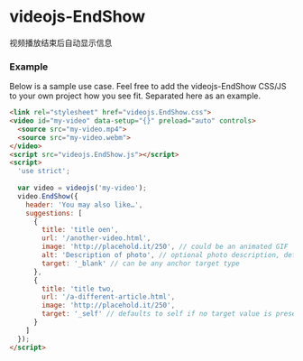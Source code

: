 # videojs-EndShow
视频播放结束后自动显示信息


### Example
Below is a sample use case. Feel free to add the videojs-EndShow CSS/JS to your own project how you see fit. Separated here as an example.

```html
<link rel="stylesheet" href="videojs.EndShow.css">
<video id="my-video" data-setup="{}" preload="auto" controls>
  <source src="my-video.mp4">
  <source src="my-video.webm">
</video>
<script src="videojs.EndShow.js"></script>
<script>
  'use strict';
  
  var video = videojs('my-video');
  video.EndShow({
    header: 'You may also like…',
    suggestions: [
      {
        title: 'title oen',
        url: '/another-video.html',
        image: 'http://placehold.it/250', // could be an animated GIF
        alt: 'Description of photo', // optional photo description, defaults to the title
        target: '_blank' // can be any anchor target type
      },
      {
        title: 'title two,
        url: '/a-different-article.html',
        image: 'http://placehold.it/250',
        target: '_self' // defaults to self if no target value is present
      }
    ]
  });
</script>
```
